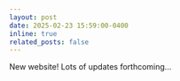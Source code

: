 ```yaml
---
layout: post
date: 2025-02-23 15:59:00-0400
inline: true
related_posts: false
---
```


New website! Lots of updates forthcoming...
